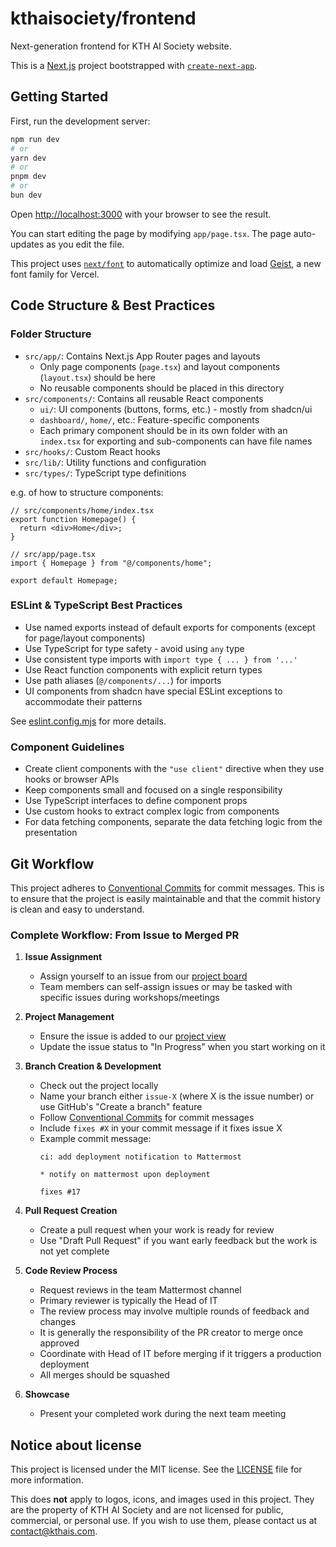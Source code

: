 # kthaisociety/frontend

Next-generation frontend for KTH AI Society website.

This is a [Next.js](https://nextjs.org) project bootstrapped with [`create-next-app`](https://nextjs.org/docs/app/api-reference/cli/create-next-app).

## Getting Started

First, run the development server:

```bash
npm run dev
# or
yarn dev
# or
pnpm dev
# or
bun dev
```

Open [http://localhost:3000](http://localhost:3000) with your browser to see the result.

You can start editing the page by modifying `app/page.tsx`. The page auto-updates as you edit the file.

This project uses [`next/font`](https://nextjs.org/docs/app/building-your-application/optimizing/fonts) to automatically optimize and load [Geist](https://vercel.com/font), a new font family for Vercel.

## Code Structure & Best Practices

### Folder Structure

- `src/app/`: Contains Next.js App Router pages and layouts
  - Only page components (`page.tsx`) and layout components (`layout.tsx`) should be here
  - No reusable components should be placed in this directory
- `src/components/`: Contains all reusable React components
  - `ui/`: UI components (buttons, forms, etc.) - mostly from shadcn/ui
  - `dashboard/`, `home/`, etc.: Feature-specific components
  - Each primary component should be in its own folder with an `index.tsx` for exporting and sub-components can have file names
- `src/hooks/`: Custom React hooks
- `src/lib/`: Utility functions and configuration
- `src/types/`: TypeScript type definitions

e.g. of how to structure components:

```tsx
// src/components/home/index.tsx
export function Homepage() {
  return <div>Home</div>;
}
```

```tsx
// src/app/page.tsx
import { Homepage } from "@/components/home";

export default Homepage;
```

### ESLint & TypeScript Best Practices

- Use named exports instead of default exports for components (except for page/layout components)
- Use TypeScript for type safety - avoid using `any` type
- Use consistent type imports with `import type { ... } from '...'`
- Use React function components with explicit return types
- Use path aliases (`@/components/...`) for imports
- UI components from shadcn have special ESLint exceptions to accommodate their patterns

See [eslint.config.mjs](eslint.config.mjs) for more details.

### Component Guidelines

- Create client components with the `"use client"` directive when they use hooks or browser APIs
- Keep components small and focused on a single responsibility
- Use TypeScript interfaces to define component props
- Use custom hooks to extract complex logic from components
- For data fetching components, separate the data fetching logic from the presentation

## Git Workflow

This project adheres to [Conventional Commits](https://www.conventionalcommits.org/en/v1.0.0/) for commit messages. This is to ensure that the project is easily maintainable and that the commit history is clean and easy to understand.

### Complete Workflow: From Issue to Merged PR

1. **Issue Assignment**
   - Assign yourself to an issue from our [project board](https://github.com/orgs/kthaisociety/projects/2)
   - Team members can self-assign issues or may be tasked with specific issues during workshops/meetings

2. **Project Management**
   - Ensure the issue is added to our [project view](https://github.com/orgs/kthaisociety/projects/2)
   - Update the issue status to "In Progress" when you start working on it

3. **Branch Creation & Development**
   - Check out the project locally
   - Name your branch either `issue-X` (where X is the issue number) or use GitHub's "Create a branch" feature
   - Follow [Conventional Commits](https://www.conventionalcommits.org/en/v1.0.0/) for commit messages
   - Include `fixes #X` in your commit message if it fixes issue X
   - Example commit message:
     ```
     ci: add deployment notification to Mattermost
     
     * notify on mattermost upon deployment
     
     fixes #17
     ```

4. **Pull Request Creation**
   - Create a pull request when your work is ready for review
   - Use "Draft Pull Request" if you want early feedback but the work is not yet complete

5. **Code Review Process**
   - Request reviews in the team Mattermost channel
   - Primary reviewer is typically the Head of IT
   - The review process may involve multiple rounds of feedback and changes
   - It is generally the responsibility of the PR creator to merge once approved
   - Coordinate with Head of IT before merging if it triggers a production deployment
   - All merges should be squashed

6. **Showcase**
   - Present your completed work during the next team meeting

## Notice about license

This project is licensed under the MIT license. See the [LICENSE](LICENSE) file for more information.

This does **not** apply to logos, icons, and images used in this project. They are the property of KTH AI Society and are not licensed for public, commercial, or personal use. If you wish to use them, please contact us at [contact@kthais.com](mailto:contact@kthais.com).
